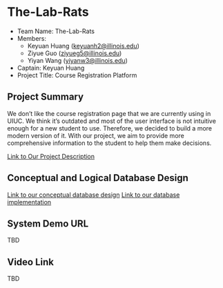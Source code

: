 # The-Lab-Rats


- Team Name: The-Lab-Rats
- Members:
   - Keyuan Huang (keyuanh2@illinois.edu)
   - Ziyue Guo (ziyueg5@illinois.edu)
   - Yiyan Wang (yiyanw3@illinois.edu)  
- Captain: Keyuan Huang
- Project Title: Course Registration Platform

## Project Summary

We don’t like the course registration page that we are currently using in UIUC. We think it’s outdated and most of the user interface is not intuitive enough for a new student to use. Therefore, we decided to build a more modern version of it. With our project, we aim to provide more comprehensive information to the student to help them make decisions. 

[Link to Our Project Description](https://github.com/uiuc-fa21-cs411/the-lab-rats/blob/main/ProjectDescription.md)

## Conceptual and Logical Database Design

[Link to our conceptual database design](https://github.com/uiuc-fa21-cs411/the-lab-rats/blob/main/ConceptualDesign.md)
[Link to our database implementation](https://github.com/uiuc-fa21-cs411/the-lab-rats/blob/main/DatabaseDesign.md)

## System Demo URL

TBD

## Video Link

TBD
